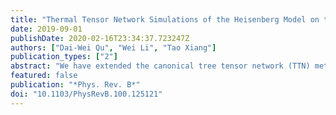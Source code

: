 ```yaml
---
title: "Thermal Tensor Network Simulations of the Heisenberg Model on the Bethe Lattice"
date: 2019-09-01
publishDate: 2020-02-16T23:34:37.723247Z
authors: ["Dai-Wei Qu", "Wei Li", "Tao Xiang"]
publication_types: ["2"]
abstract: "We have extended the canonical tree tensor network (TTN) method, which was initially introduced to simulate the zero-temperature properties of quantum lattice models on the Bethe lattice, to finite temperature simulations. By representing the thermal density matrix with a canonicalized tree tensor product operator, we optimize the TTN and compute accurately the thermodynamic quantities, including the internal energy, specific heat, spontaneous magnetization, etc., at various temperatures. By varying the anisotropic coupling constant $Δ$, we obtain the phase diagram of the spin-1/2 Heisenberg XXZ model on the Bethe lattice, where three magnetic ordered phases, namely the ferromagnetic, XY, and antiferromagnetic phases, are found in low temperatures and separated from the high-T paramagnetic phase by a continuous thermal phase transition at Tc. The XY phase is separated from the other two phases by two first-order phase transition lines at the symmetric coupling points $Δ$=$±$1. We have also carried out a linear spin wave calculation on the Bethe lattice, showing that the low-energy magnetic excitations are always gapped, and find the obtained magnon gaps in very good agreement with those estimated from the TTN simulations. Despite the gapped excitation spectrum, Goldstone-like transverse fluctuation modes, as a manifestation of spontaneous continuous symmetry breaking, are observed in the ordered magnetic phases with |$Δ$|$łeq$1. One remarkable feature there is that the transverse correlation length reaches $ξ$c=1/ln(z-1) for T$łeq$Tc, the maximal value allowed on a z-coordinated Bethe lattice."
featured: false
publication: "*Phys. Rev. B*"
doi: "10.1103/PhysRevB.100.125121"
---
```


